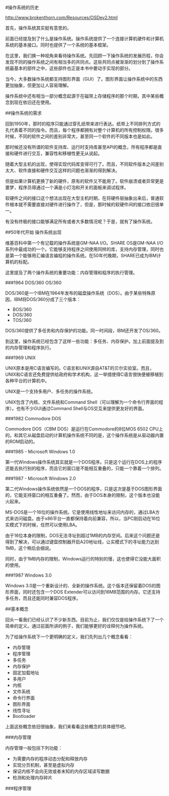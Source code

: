 #操作系统的历史

http://www.brokenthorn.com/Resources/OSDev2.html

首先，操作系统其实挺有意思的。

前面已经提及到了什么是操作系统。操作系统提供了一个连接计算机硬件和计算机系统的基本接口。同时也提供了一个系统的基本框架。

在这里，我们换一种视角来看待操作系统。先回顾一下操作系统的发展历程，你会发现不同的操作系统之间有相当多的共同点。这些共同点被渐渐的划分到了操作系统最基本的部件之中，这些部件也正是本书中要动手实现的部分。

当今，大多数操作系统都支持图形界面（GUI）了。图形界面让操作系统中的东西更加抽象，但更加让人容易理解。

操作系统中还有相当一部分概念起源于在磁带上存储程序的那个时期，其中某些概念到现在依旧还在使用。

##操作系统的需求

回到1950年，那时的程序只能通过穿孔纸带来进行表达。纸带上不同排列方式的孔代表着不同的指令。而且，每个程序都拥有对整个计算机的所有控制权限。很多时候，不同的软件之间的差别非常大，甚至同一个软件的不同版本也是如此。

那时候还没有所谓的软件支持库、运行时支持库甚至API的概念，所有程序都是直接和硬件进行交互，兼容性和移植性更无从说起。

随着大型主机的出现，使得实现代码库变得可行了。而且，不同软件版本之间差别太大、软件直接和硬件交互这样的问题也渐渐的得到解决。

但是如果计算机更换了新的硬件，原有的软件又不能用了。软件崩溃或者异常更是噩梦，程序员得通过一个满是小灯泡和开关的面板来调试程序。

软硬件之间的接口这个想法出现在大型主机时期，在将硬件层抽象出来后，普通软件根本就不需要直接对硬件进行操作了，但是，那时候的软硬件间的接口依旧很单一。

有没有终极的接口能够满足所有或者大多数情况呢？于是，就有了操作系统。

##50年代开始 操作系统出现

维基百科中第一个有记载的操作系统是GM-NAA I/O。SHARE OS是GM-NAA I/O系列中最成功的一个。它能够支持程序之间使用同样的库，支持内存管理，同时也是第一个能够用汇编语言编程的操作系统。在50年代晚期，SHARE已成为IBM计算机的标配。

这里提及了两个操作系统的重要功能：内存管理和程序的执行管理。

###1964 DOS/360 OS/360

DOS/360是一个IBM在1964年发布的磁盘操作系统（DOS）。由于某些特殊原因，IBM将DOS/360分成了三个版本：

* BOS/360
* DOS/360
* TOS/360

DOS/360提供了多任务和内存保护的功能。同一时间段，IBM还开发了OS/360。

到这里，操作系统已经包含了这样一些功能：多任务、内存保护。加上前面提及到的内存管理和程序执行。

###1969 UNIX

UNIX原本是用C语言编写的。C语言和UNIX源自AT&T的贝尔实验室。而且，UNIX和C语言还免费提供给政府和学术机构，这一举措使得C语言很快便被移植到各种平台的计算机中。

UNIX是一个支持多用户、多任务的操作系统。

UNIX包含了内核、文件系统和Command Shell（可以理解为一个命令行界面的程序）。也有不少GUI通过Command Shell与OS交互来提供更友好的界面。

###1982 Commodore DOS

Commodore DOS（CBM DOS）是运行在Commodore的8位MOS 6502 CPU上的。和其它从磁盘启动的计算机操作系统不同的是，这个操作系统是从驱动器内置的ROM启动的。

###1985 - Microsoft Windows 1.0

第一代Windows操作系统其实就是一个DOS程序。只是这个运行在DOS上的程序还能去执行别的程序，而且它的窗口是不能相互重叠的，只能一个靠着一个排列。

###1987 - Microsoft Windows 2.0

第二代Windows操作系统依然是一个DOS的程序，只是这次是基于DOS图形界面的，它能支持窗口的相互重叠了。然而，由于DOS本身的限制，这个版本也没能火起来。

MS-DOS是一个16位的操作系统。它是使用线性地址来访问内存的，通过LBA方式来访问磁盘。由于x86平台一直都保持着向前兼容，所以，当PC刚启动在16位实模式下的时候，任然可以使用LBA。

由于16位本身的限制，DOS无法寻址到超过1MB的内存空间。后来这个问题还是得到了解决，可以通过键盘控制器开启A20地址线，让实模式下的寻址能力达到1MB，这个稍后会细说。

同时，由于1MB内存的限制，Windows运行的特别的慢，这也使得它没能大面积的使用。

###1987 Windows 3.0

Windows 3.0是一个重新设计的、全新的操作系统。这个版本还保留着DOS的图形界面，同时还包含一个DOS Extender可以访问到16MB范围的内存。它还支持多任务，而且还能同时兼容DOS程序。

##基本概念

回头一看我们已经认识了不少新东西。目前为止，我们仅仅是给操作系统下了一个简单的定义。通过前面所讲的例子，我们能够更好的诠释何为操作系统。

为了给操作系统下一个更明确的定义，我们先列出几个概念看看：

* 内存管理
* 程序管理
* 多任务
* 内存保护
* 固定加载地址
* 多用户
* 内核
* 文件系统
* 命令行界面
* 图形界面
* 线性寻址
* Bootloader

上面这些概念依旧很抽象，我们来看看这些概念的具体细节吧。

###内存管理

内存管理一般包括下列功能：

* 为需要内存的程序动态分配和释放内存
* 实现分页机制，甚至是虚拟内存
* 保证内核不会向无效或者未知的内存区域读写数据
* 检测和处理内存碎片

###程序管理
